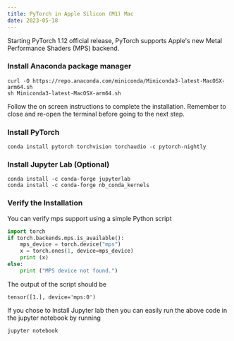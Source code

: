 ```yaml
---
title: PyTorch in Apple Silicon (M1) Mac
date: 2023-05-18
---
```


Starting PyTorch 1.12 official release, PyTorch supports Apple's new Metal Performance Shaders (MPS) backend.

### Install Anaconda package manager

```shell
curl -O https://repo.anaconda.com/miniconda/Miniconda3-latest-MacOSX-arm64.sh
sh Miniconda3-latest-MacOSX-arm64.sh
```

Follow the on screen instructions to complete the installation. Remember to close and re-open the terminal before going to the next step.

### Install PyTorch

```shell
conda install pytorch torchvision torchaudio -c pytorch-nightly
```

### Install Jupyter Lab (Optional)

```shell
conda install -c conda-forge jupyterlab
conda install -c conda-forge nb_conda_kernels
```

### Verify the Installation

You can verify mps support using a simple Python script

```python
import torch
if torch.backends.mps.is_available():
    mps_device = torch.device("mps")
    x = torch.ones(1, device=mps_device)
    print (x)
else:
    print ("MPS device not found.")
```

The output of the script should be

```
tensor([1.], device='mps:0')
```

If you chose to Install Jupyter lab then you can easily run the above code in the jupyter notebook by running

```
jupyter notebook
```
